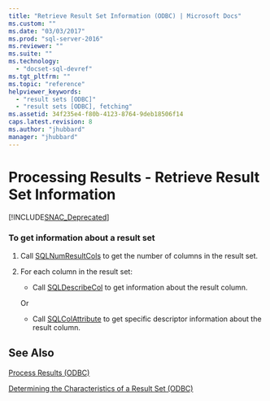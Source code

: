 ```yaml
---
title: "Retrieve Result Set Information (ODBC) | Microsoft Docs"
ms.custom: ""
ms.date: "03/03/2017"
ms.prod: "sql-server-2016"
ms.reviewer: ""
ms.suite: ""
ms.technology: 
  - "docset-sql-devref"
ms.tgt_pltfrm: ""
ms.topic: "reference"
helpviewer_keywords: 
  - "result sets [ODBC]"
  - "result sets [ODBC], fetching"
ms.assetid: 34f235e4-f80b-4123-8764-9deb18506f14
caps.latest.revision: 8
ms.author: "jhubbard"
manager: "jhubbard"
---
```

# Processing Results - Retrieve Result Set Information
[!INCLUDE[SNAC_Deprecated](../../relational-databases/extended-stored-procedures-reference/includes/snac-deprecated.md)]

    
### To get information about a result set  
  
1.  Call [SQLNumResultCols](../../relational-databases/extended-stored-procedures-reference/sqlnumresultcols.md) to get the number of columns in the result set.  
  
2.  For each column in the result set:  
  
    -   Call [SQLDescribeCol](../../relational-databases/extended-stored-procedures-reference/sqldescribecol.md) to get information about the result column.  
  
     Or  
  
    -   Call [SQLColAttribute](../../relational-databases/extended-stored-procedures-reference/sqlcolattribute.md) to get specific descriptor information about the result column.  
  
## See Also  
[Process Results &#40;ODBC&#41;](../Topic/Process%20Results%20\(ODBC\).md)

[Determining the Characteristics of a Result Set &#40;ODBC&#41;](../../relational-databases/native-client-odbc-results/determining-the-characteristics-of-a-result-set-odbc.md)  
  
  